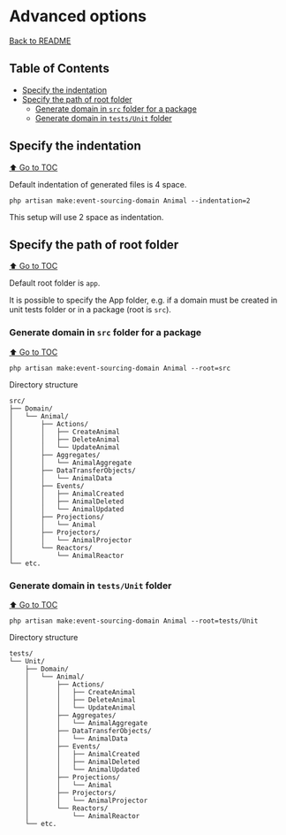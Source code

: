 # Advanced options

[Back to README](./../README.md)

## Table of Contents

- [Specify the indentation](#specify-the-indentation)
- [Specify the path of root folder](#specify-the-path-of-root-folder)
  - [Generate domain in `src` folder for a package](#generate-domain-in-src-folder-for-a-package)
  - [Generate domain in `tests/Unit` folder](#generate-domain-in-testsunit-folder)


## Specify the indentation

[⬆️ Go to TOC](#table-of-contents)

Default indentation of generated files is 4 space.

```shell
php artisan make:event-sourcing-domain Animal --indentation=2
```

This setup will use 2 space as indentation.

## Specify the path of root folder

[⬆️ Go to TOC](#table-of-contents)

Default root folder is `app`.

It is possible to specify the App folder, e.g. if a domain must be created in unit tests folder or in a package (root is
`src`).

### Generate domain in `src` folder for a package

[⬆️ Go to TOC](#table-of-contents)

```shell
php artisan make:event-sourcing-domain Animal --root=src
```

Directory structure

```
src/
├── Domain/
│   └── Animal/
│       ├── Actions/
│       │   ├── CreateAnimal
│       │   ├── DeleteAnimal
│       │   └── UpdateAnimal
│       ├── Aggregates/
│       │   └── AnimalAggregate
│       ├── DataTransferObjects/
│       │   └── AnimalData
│       ├── Events/
│       │   ├── AnimalCreated
│       │   ├── AnimalDeleted
│       │   └── AnimalUpdated
│       ├── Projections/
│       │   └── Animal
│       ├── Projectors/
│       │   └── AnimalProjector
│       └── Reactors/
│           └── AnimalReactor
└── etc.
```

### Generate domain in `tests/Unit` folder

[⬆️ Go to TOC](#table-of-contents)

```shell
php artisan make:event-sourcing-domain Animal --root=tests/Unit
```

Directory structure

```
tests/
└── Unit/
    ├── Domain/
    │   └── Animal/
    │       ├── Actions/
    │       │   ├── CreateAnimal
    │       │   ├── DeleteAnimal
    │       │   └── UpdateAnimal
    │       ├── Aggregates/
    │       │   └── AnimalAggregate
    │       ├── DataTransferObjects/
    │       │   └── AnimalData
    │       ├── Events/
    │       │   ├── AnimalCreated
    │       │   ├── AnimalDeleted
    │       │   └── AnimalUpdated
    │       ├── Projections/
    │       │   └── Animal
    │       ├── Projectors/
    │       │   └── AnimalProjector
    │       └── Reactors/
    │           └── AnimalReactor
    └── etc.
```

